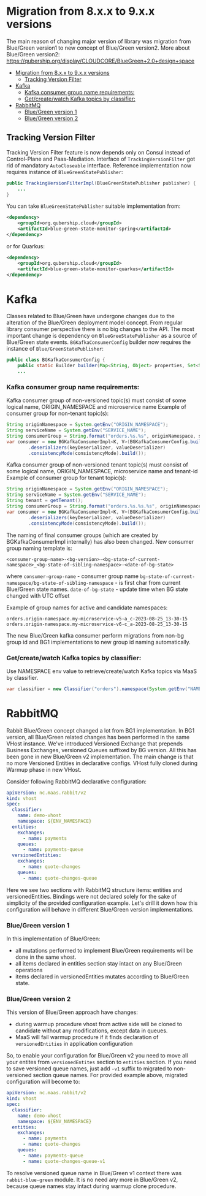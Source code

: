 # Migration from 8.x.x to 9.x.x versions

The main reason of changing major version of library was migration from Blue/Green version1 to new 
concept of Blue/Green version2. More about Blue/Green version2: https://qubership.org/display/CLOUDCORE/BlueGreen+2.0+design+space     

<!-- TOC -->
* [Migration from 8.x.x to 9.x.x versions](#migration-from-8xx-to-9xx-versions)
  * [Tracking Version Filter](#tracking-version-filter-)
* [Kafka](#kafka)
    * [Kafka consumer group name requirements:](#kafka-consumer-group-name-requirements)
    * [Get/create/watch Kafka topics by classifier:](#getcreatewatch-kafka-topics-by-classifier)
* [RabbitMQ](#rabbitmq)
    * [Blue/Green version 1](#bluegreen-version-1)
    * [Blue/Green version 2](#bluegreen-version-2)
<!-- TOC -->

## Tracking Version Filter 
Tracking Version Filter feature is now depends only on Consul instead of Control-Plane and Paas-Mediation. Interface of 
`TrackingVersionFilter` got rid of mandatory `AutoCloseable` interface. Reference implementation now 
requires instance of `BlueGreenStatePublisher`:
```java
public TrackingVersionFilterImpl(BlueGreenStatePublisher publisher) {
    ...
}
```
You can take `BlueGreenStatePublisher` suitable implementation from: 
```xml
<dependency>
    <groupId>org.qubership.cloud</groupId>
    <artifactId>blue-green-state-monitor-spring</artifactId>
</dependency>
```
or for Quarkus:
```xml
<dependency>
    <groupId>org.qubership.cloud</groupId>
    <artifactId>blue-green-state-monitor-quarkus</artifactId>
</dependency>
```

# Kafka
Classes related to Blue/Green have undergone changes due to the alteration of the Blue/Green deployment model concept. 
From regular library consumer perspective there is no big changes to the API. The most important change is dependency 
on `BlueGreeStatePublisher` as a source of Blue/Green state events. `BGKafkaConsumerConfig` builder now requires the 
instance of `Blue/GreenStatePublisher`:
```java
public class BGKafkaConsumerConfig {
    public static Builder builder(Map<String, Object> properties, Set<String> topics, BlueGreenStatePublisher statePublisher) {
    ...
```
### Kafka consumer group name requirements:
Kafka consumer group of non-versioned topic(s) must consist of some logical name, ORIGIN_NAMESPACE and microservice name
Example of consumer group for non-tenant topic(s):
```java
String originNamespace = System.getEnv("ORIGIN_NAMESPACE");
String serviceName = System.getEnv("SERVICE_NAME");
String consumerGroup = String.format("orders.%s.%s", originNamespace, serviceName);
var consumer = new BGKafkaConsumerImpl<K, V>(BGKafkaConsumerConfig.builder(Map.of(ConsumerConfig.GROUP_ID_CONFIG, consumerGroup), topicName, blueGreenStatePublisher)
        .deserializers(keyDeserializer, valueDeserializer)
        .consistencyMode(consistencyMode).build());
```
Kafka consumer group of non-versioned tenant topic(s) must consist of some logical name, ORIGIN_NAMESPACE, microservice name and tenant-id
Example of consumer group for tenant topic(s):
```java
String originNamespace = System.getEnv("ORIGIN_NAMESPACE");
String serviceName = System.getEnv("SERVICE_NAME");
String tenant = getTenant();
String consumerGroup = String.format("orders.%s.%s.%s", originNamespace, serviceName, tenant);
var consumer = new BGKafkaConsumerImpl<K, V>(BGKafkaConsumerConfig.builder(Map.of(ConsumerConfig.GROUP_ID_CONFIG, consumerGroup), topicName, blueGreenStatePublisher)
        .deserializers(keyDeserializer, valueDeserializer)
        .consistencyMode(consistencyMode).build());
```
The naming of final consumer groups (which are created by BGKafkaConsumerImpl internally) has also been changed. New consumer group naming template is:
```
<consumer-group-name>-<bg-version>-<bg-state-of-current-namespace>_<bg-state-of-sibling-namespace>-<date-of-bg-state>
```
where
`consumer-group-name` - consumer group name
`bg-state-of-current-namespace/bg-state-of-sibling-namespace` - is first char from current Blue/Green state names.
`date-of-bg-state` - update time when BG state changed with UTC offset

Example of group names for active and candidate namespaces:
```
orders.origin-namespace.my-microservice-v5-a_c-2023-08-25_13-30-15
orders.origin-namespace.my-microservice-v6-c_a-2023-08-25_13-30-15
```
The new Blue/Green kafka consumer perform migrations from non-bg group id and BG1 implementations to new group id naming 
automatically.

### Get/create/watch Kafka topics by classifier:
Use NAMESPACE env value to retrieve/create/watch Kafka topics via MaaS by classifier.
```java
var classifier = new Classifier("orders").namespace(System.getEnv("NAMESPACE"));
```

# RabbitMQ
Rabbit Blue/Green concept changed a lot from BG1 implementation. In BG1 version, all Blue/Green related changes has been 
performed in the same VHost instance. We've introduced Versioned Exchange that prepends Business Exchanges, versioned 
Queues suffixed by BG version. All this has been gone in new Blue/Green v2 implementation. The main change is that 
no more Versioned Entities in declarative configs. VHost fully cloned during Warmup phase in new VHost.   

Consider following RabbitMQ declarative configuration:

```yaml
apiVersion: nc.maas.rabbit/v2
kind: vhost
spec:
  classifier:
    name: demo-vhost
    namespace: ${ENV_NAMESPACE}
  entities:
    exchanges:
      - name: payments
    queues:
      - name: payments-queue
  versionedEntities:
    exchanges:
      - name: quote-changes
    queues:
      - name: quote-changes-queue
```
Here we see two sections with RabbitMQ structure items: entities  and versionedEntities. Bindings were not 
declared solely for the sake of simplicity of the provided configuration example.
Let's drill it down how this configuration will behave in different Blue/Green version implementations.

### Blue/Green version 1
In this implementation of Blue/Green:

* all mutations performed to implement Blue/Green requirements will be done in the same vhost.
* all items declared in entities section stay intact on any Blue/Green operations
* items declared in versionedEntities mutates according to Blue/Green state.

### Blue/Green version 2
This version of Blue/Green approach have changes:

* during warmup procedure vhost from active side will be cloned to candidate without any modifications, except data in queues.  
* MaaS will fail warmup procedure if it finds declaration of `versionedEntities` in application configuration

So, to enable your configuration for Blue/Green v2 you need to move all your entites from `versionedEntites` section 
to `entities` section. If you need to save versioned queue names, just add `-v1` suffix to migrated to non-versioned
section queue names. For provided example above, migrated configuration will become to:

```yaml
apiVersion: nc.maas.rabbit/v2
kind: vhost
spec:
  classifier:
    name: demo-vhost
    namespace: ${ENV_NAMESPACE}
  entities:
    exchanges:
      - name: payments
      - name: quote-changes
    queues:
      - name: payments-queue
      - name: quote-changes-queue-v1
```

To resolve versioned queue name in Blue/Green v1 context there was `rabbit-blue-green` module. It is no need any more 
in Blue/Green v2, because queue names stay intact during warmup clone procedure.

